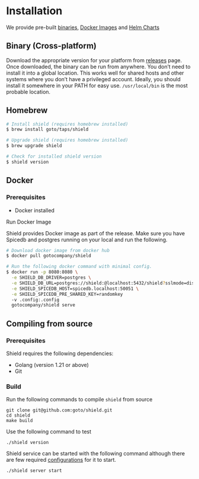# Installation

We provide pre-built [binaries](https://github.com/goto/shield/releases), [Docker Images](https://hub.docker.com/r/gotocompany/shield) and [Helm Charts](https://github.com/goto/charts/tree/main/stable/shield)

## Binary (Cross-platform)

Download the appropriate version for your platform from [releases](https://github.com/goto/shield/releases) page. Once downloaded, the binary can be run from anywhere.
You don’t need to install it into a global location. This works well for shared hosts and other systems where you don’t have a privileged account.
Ideally, you should install it somewhere in your PATH for easy use. `/usr/local/bin` is the most probable location.

## Homebrew

```sh
# Install shield (requires homebrew installed)
$ brew install goto/taps/shield

# Upgrade shield (requires homebrew installed)
$ brew upgrade shield

# Check for installed shield version
$ shield version
```

## Docker

### Prerequisites

- Docker installed

Run Docker Image

Shield provides Docker image as part of the release. Make sure you have Spicedb and postgres running on your local and run the following.

```sh
# Download docker image from docker hub
$ docker pull gotocompany/shield

# Run the following docker command with minimal config.
$ docker run -p 8080:8080 \
  -e SHIELD_DB_DRIVER=postgres \
  -e SHIELD_DB_URL=postgres://shield:@localhost:5432/shield?sslmode=disable \
  -e SHIELD_SPICEDB_HOST=spicedb.localhost:50051 \
  -e SHIELD_SPICEDB_PRE_SHARED_KEY=randomkey
  -v .config:.config
  gotocompany/shield serve
```

## Compiling from source

### Prerequisites

Shield requires the following dependencies:

- Golang (version 1.21 or above)
- Git

### Build

Run the following commands to compile `shield` from source

```shell
git clone git@github.com:goto/shield.git
cd shield
make build
```

Use the following command to test

```shell
./shield version
```

Shield service can be started with the following command although there are few required [configurations](./reference/configurations.md) for it to start.

```sh
./shield server start
```

